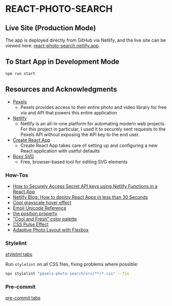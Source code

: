 # REACT-PHOTO-SEARCH

## Live Site (Production Mode)

The app is deployed directly from GitHub via Netlify, and the live site can be viewed here: [react-photo-search.netlify.app](https://react-photo-search.netlify.app/).

## To Start App in Development Mode

`npm run start`

## Resources and Acknowledgments

- [Pexels](https://www.pexels.com/api)
  - Pexels provides access to their entire photo and video library for free via and API that powers this entire application
- [Netlify](https://docs.netlify.com/)
  - Netlify is an all-in-one platform for automating modern web projects. For this project in particular, I used it to securely sent requests to the Pexels API without exposing the API key to the end user.
- [Create React App](https://create-react-app.dev/)
  - Create React App takes care of setting up and configuring a new React application with useful defaults
- [Boxy SVG](https://boxy-svg.com/)
  - Free, browser-based tool for editing SVG elements

### How-Tos

- [How to Securely Access Secret API keys using Netlify Functions in a React App](https://www.freecodecamp.org/news/how-to-access-secret-api-keys-using-netlify-functions-in-a-react-app/)
- [Netlify Blog: How to deploy React Apps in less than 30 Seconds](https://www.netlify.com/blog/2016/07/22/deploy-react-apps-in-less-than-30-seconds/)
- [Cool grayscale hover effect](https://codepen.io/AnthonyMoss/pen/RwwyQQ)
- [Emoji Unicode Reference](https://www.w3schools.com/charsets/ref_emoji.asp)
- [the position property](https://www.w3schools.com/cssref/tryit.asp?filename=trycss_position2)
- ["Cool and Fresh" color palette](https://visme.co/blog/website-color-schemes/#attachment_13239)
- [CSS Pulse Effect](https://www.florin-pop.com/blog/2019/03/css-pulse-effect/)
- [Adaptive Photo Layout with Flexbox](https://css-tricks.com/adaptive-photo-layout-with-flexbox/)

### Stylelint

[stylelint tabs](https://www.one-tab.com/page/DcZJXxmaQE2Sc1Ae6lrT5g)

Run `stylelint` on all CSS files, fixing problems where possible:

```bash
npx stylelint "pexels-photo-search/src/**/*.css" --fix

```

### Pre-commit

[pre-commit tabs](https://www.one-tab.com/page/KgV3lUgYQ-CE0JRg4Yq74g)
